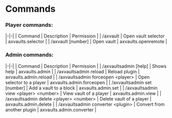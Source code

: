 # Commands


### Player commands:
|-|-|
| Command | Description | Permission |
| /axvault | Open vault selector | axvaults.selector |
| /axvault [number] | Open vault | axvaults.openremote |

### Admin commands:
|-|-|
| Command | Description | Permission |
| /axvaultsadmin [help] | Shows help | axvaults.admin |
| /axvaultsadmin reload | Reload plugin | axvaults.admin.reload |
| /axvaultsadmin forceopen \<player> | Open selector to a player | axvaults.admin.forceopen |
| /axvaultsadmin set \[number] | Add a vault to a block | axvaults.admin.set |
| /axvaultsadmin view \<player> \<number> | View vault of a player | axvaults.admin.view |
| /axvaultsadmin delete \<player> \<number> | Delete vault of a player | axvaults.admin.delete |
| /axvaultsadmin converter \<plugin> | Convert from another plugin | axvaults.admin.converter |